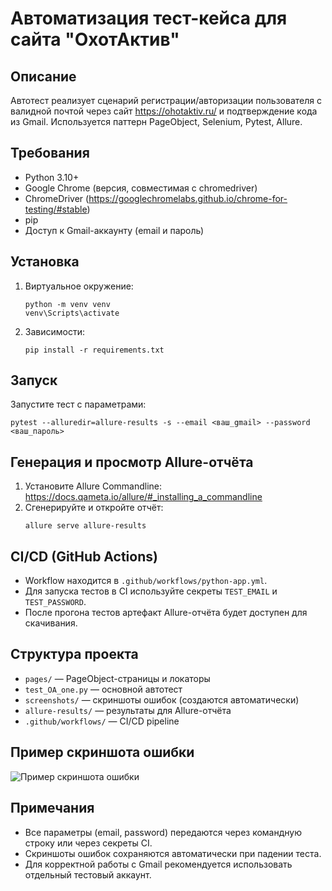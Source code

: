 # Автоматизация тест-кейса для сайта "ОхотАктив"

## Описание
Автотест реализует сценарий регистрации/авторизации пользователя с валидной почтой через сайт https://ohotaktiv.ru/ и подтверждение кода из Gmail. Используется паттерн PageObject, Selenium, Pytest, Allure.

## Требования
- Python 3.10+
- Google Chrome (версия, совместимая с chromedriver)
- ChromeDriver (https://googlechromelabs.github.io/chrome-for-testing/#stable)
- pip
- Доступ к Gmail-аккаунту (email и пароль)

## Установка

1. Виртуальное окружение:
   ```
   python -m venv venv
   venv\Scripts\activate
   ```
2. Зависимости:
   ```
   pip install -r requirements.txt
   ```

## Запуск

Запустите тест с параметрами:
   ```
   pytest --alluredir=allure-results -s --email <ваш_gmail> --password <ваш_пароль>
   ```

## Генерация и просмотр Allure-отчёта
1. Установите Allure Commandline: https://docs.qameta.io/allure/#_installing_a_commandline
2. Сгенерируйте и откройте отчёт:
   ```
   allure serve allure-results
   ```

## CI/CD (GitHub Actions)
- Workflow находится в `.github/workflows/python-app.yml`.
- Для запуска тестов в CI используйте секреты `TEST_EMAIL` и `TEST_PASSWORD`.
- После прогона тестов артефакт Allure-отчёта будет доступен для скачивания.

## Структура проекта
- `pages/` — PageObject-страницы и локаторы
- `test_OA_one.py` — основной автотест
- `screenshots/` — скриншоты ошибок (создаются автоматически)
- `allure-results/` — результаты для Allure-отчёта
- `.github/workflows/` — CI/CD pipeline

## Пример скриншота ошибки
![Пример скриншота ошибки](screenshots/fail_20250522_174936.png)

## Примечания
- Все параметры (email, password) передаются через командную строку или через секреты CI.
- Скриншоты ошибок сохраняются автоматически при падении теста.
- Для корректной работы с Gmail рекомендуется использовать отдельный тестовый аккаунт.

